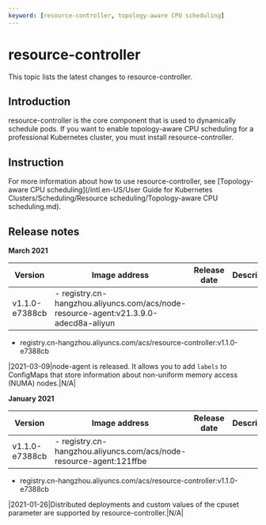 ```yaml
---
keyword: [resource-controller, topology-aware CPU scheduling]
---
```


# resource-controller

This topic lists the latest changes to resource-controller.

## Introduction

resource-controller is the core component that is used to dynamically schedule pods. If you want to enable topology-aware CPU scheduling for a professional Kubernetes cluster, you must install resource-controller.

## Instruction

For more information about how to use resource-controller, see [Topology-aware CPU scheduling](/intl.en-US/User Guide for Kubernetes Clusters/Scheduling/Resource scheduling/Topology-aware CPU scheduling.md).

## Release notes

**March 2021**

|Version|Image address|Release date|Description|Impact|
|-------|-------------|------------|-----------|------|
|v1.1.0-e7388cb|-   registry.cn-hangzhou.aliyuncs.com/acs/node-resource-agent:v21.3.9.0-adecd8a-aliyun
-   registry.cn-hangzhou.aliyuncs.com/acs/resource-controller:v1.1.0-e7388cb

|2021-03-09|node-agent is released. It allows you to add `labels` to ConfigMaps that store information about non-uniform memory access \(NUMA\) nodes.|N/A|

**January 2021**

|Version|Image address|Release date|Description|Impact|
|-------|-------------|------------|-----------|------|
|v1.1.0-e7388cb|-   registry.cn-hangzhou.aliyuncs.com/acs/node-resource-agent:121ffbe
-   registry.cn-hangzhou.aliyuncs.com/acs/resource-controller:v1.1.0-e7388cb

|2021-01-26|Distributed deployments and custom values of the cpuset parameter are supported by resource-controller.|N/A|

